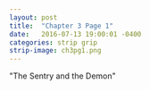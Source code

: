 ```yaml
---
layout: post
title:  "Chapter 3 Page 1"
date:   2016-07-13 19:00:01 -0400
categories: strip grip
strip-image: ch3pg1.png
---
```

"The Sentry and the Demon"  
